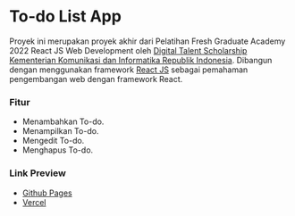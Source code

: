 # To-do List App

Proyek ini merupakan proyek akhir dari Pelatihan Fresh Graduate Academy 2022 React JS Web Development oleh [Digital Talent Scholarship Kementerian Komunikasi dan Informatika Republik Indonesia](https://digitalent.kominfo.go.id/). Dibangun dengan menggunakan framework [React JS](https://legacy.reactjs.org/) sebagai pemahaman pengembangan web dengan framework React.

### Fitur

- Menambahkan To-do.
- Menampilkan To-do.
- Mengedit To-do.
- Menghapus To-do.

### Link Preview

- [Github Pages](https://rasyadpras.github.io/ProjectTodoList/)
- [Vercel](https://project-todo-list-rasyadpras.vercel.app/)
